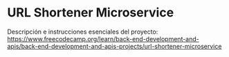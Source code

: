 # URL Shortener Microservice

Descripción e instrucciones esenciales del proyecto: https://www.freecodecamp.org/learn/back-end-development-and-apis/back-end-development-and-apis-projects/url-shortener-microservice
